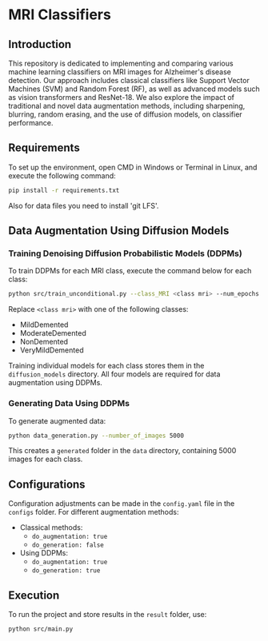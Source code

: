 # MRI Classifiers

## Introduction
This repository is dedicated to implementing and comparing various machine learning classifiers on MRI images for Alzheimer's disease detection. Our approach includes classical classifiers like Support Vector Machines (SVM) and Random Forest (RF), as well as advanced models such as vision transformers and ResNet-18. We also explore the impact of traditional and novel data augmentation methods, including sharpening, blurring, random erasing, and the use of diffusion models, on classifier performance.

## Requirements
To set up the environment, open CMD in Windows or Terminal in Linux, and execute the following command:
```bash
pip install -r requirements.txt
```
Also for data files you need to install 'git LFS'.

## Data Augmentation Using Diffusion Models

### Training Denoising Diffusion Probabilistic Models (DDPMs)
To train DDPMs for each MRI class, execute the command below for each class:
```bash
python src/train_unconditional.py --class_MRI <class mri> --num_epochs 400
```
Replace `<class mri>` with one of the following classes:
- MildDemented
- ModerateDemented
- NonDemented
- VeryMildDemented

Training individual models for each class stores them in the `diffusion_models` directory. All four models are required for data augmentation using DDPMs.

### Generating Data Using DDPMs
To generate augmented data:
```bash
python data_generation.py --number_of_images 5000
```
This creates a `generated` folder in the `data` directory, containing 5000 images for each class.

## Configurations
Configuration adjustments can be made in the `config.yaml` file in the `configs` folder. For different augmentation methods:
- Classical methods:
  + `do_augmentation: true`
  + `do_generation: false`
- Using DDPMs:
  + `do_augmentation: true`
  + `do_generation: true`

## Execution
To run the project and store results in the `result` folder, use:
```bash
python src/main.py
```
